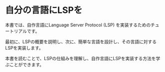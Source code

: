 # 自分の言語にLSPを

本書では、自作言語にLanguage Server Protocol (LSP) を実装するためのチュートリアルです。

最初に、LSPの概要を説明し、次に、簡単な言語を設計し、その言語に対するLSPを実装します。

本書を読むことで、LSPの仕組みを理解し、自作言語にLSPを実装する方法を学ぶことができます。
